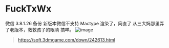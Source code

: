 # FuckTxWx
微信 3.8.1.26 备份
新版本微信不支持 Mactype 渲染了，简直了
从三大妈那里弄了老版本，救救孩子的眼睛
搞咩。
![image](https://github.com/CHN-STUDENT/FuckTxWx/assets/21209416/d58852d2-7198-4ec0-acae-385a25e6463a)



> https://soft.3dmgame.com/down/242613.html

